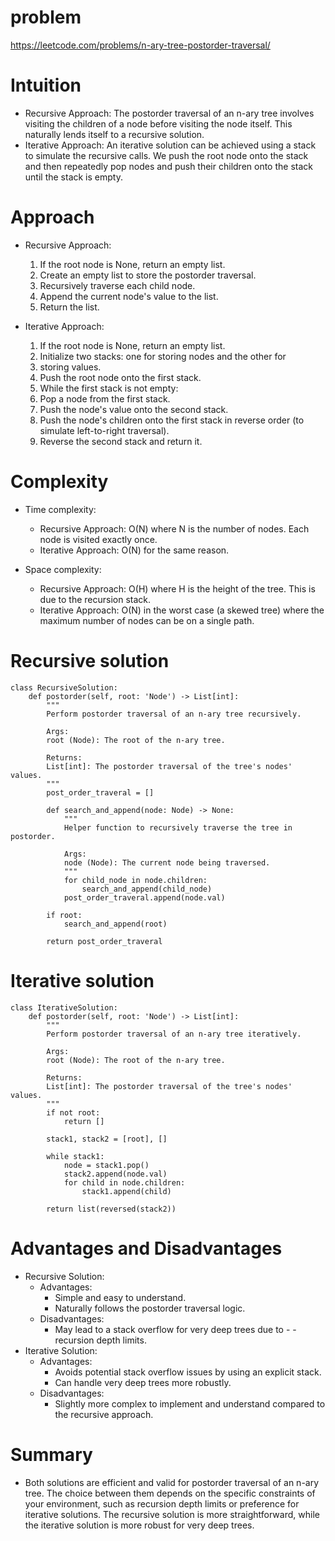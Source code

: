 # problem
https://leetcode.com/problems/n-ary-tree-postorder-traversal/
# Intuition
- Recursive Approach: The postorder traversal of an n-ary tree involves visiting the children of a node before visiting the node itself. This naturally lends itself to a recursive solution.
- Iterative Approach: An iterative solution can be achieved using a stack to simulate the recursive calls. We push the root node onto the stack and then repeatedly pop nodes and push their children onto the stack until the stack is empty.

# Approach
- Recursive Approach:
    1. If the root node is None, return an empty list.
    2. Create an empty list to store the postorder traversal.
    3. Recursively traverse each child node.
    4. Append the current node's value to the list.
    5. Return the list.
    
- Iterative Approach:
    1. If the root node is None, return an empty list.
    2. Initialize two stacks: one for storing nodes and the other for
    3. storing values.
    4. Push the root node onto the first stack.
    5. While the first stack is not empty:
    6. Pop a node from the first stack.
    7. Push the node's value onto the second stack.
    8. Push the node's children onto the first stack in reverse order (to simulate left-to-right traversal).
    9. Reverse the second stack and return it.

# Complexity
- Time complexity:
    - Recursive Approach: O(N) where N is the number of nodes. Each node is visited exactly once.
    - Iterative Approach: O(N) for the same reason.


- Space complexity:
    - Recursive Approach: O(H) where H is the height of the tree. This is due to the recursion stack.
    - Iterative Approach: O(N) in the worst case (a skewed tree) where the maximum number of nodes can be on a single path.
# Recursive solution
```python3 []
class RecursiveSolution:
    def postorder(self, root: 'Node') -> List[int]:
        """
        Perform postorder traversal of an n-ary tree recursively.

        Args:
        root (Node): The root of the n-ary tree.

        Returns:
        List[int]: The postorder traversal of the tree's nodes' values.
        """
        post_order_traveral = []

        def search_and_append(node: Node) -> None:
            """
            Helper function to recursively traverse the tree in postorder.

            Args:
            node (Node): The current node being traversed.
            """
            for child_node in node.children:
                search_and_append(child_node)
            post_order_traveral.append(node.val)

        if root:
            search_and_append(root)
        
        return post_order_traveral

```

# Iterative solution
```python3 []
class IterativeSolution:
    def postorder(self, root: 'Node') -> List[int]:
        """
        Perform postorder traversal of an n-ary tree iteratively.

        Args:
        root (Node): The root of the n-ary tree.

        Returns:
        List[int]: The postorder traversal of the tree's nodes' values.
        """
        if not root:
            return []

        stack1, stack2 = [root], []

        while stack1:
            node = stack1.pop()
            stack2.append(node.val)
            for child in node.children:
                stack1.append(child)

        return list(reversed(stack2))

```

# Advantages and Disadvantages
- Recursive Solution:
    - Advantages:
      - Simple and easy to understand.
      - Naturally follows the postorder traversal logic.
    - Disadvantages:
      - May lead to a stack overflow for very deep trees due to - - recursion depth limits.
- Iterative Solution:
    - Advantages:
      - Avoids potential stack overflow issues by using an explicit stack.
      - Can handle very deep trees more robustly.
    - Disadvantages:
      - Slightly more complex to implement and understand compared to the recursive approach.

# Summary
- Both solutions are efficient and valid for postorder traversal of an n-ary tree. The choice between them depends on the specific constraints of your environment, such as recursion depth limits or preference for iterative solutions. The recursive solution is more straightforward, while the iterative solution is more robust for very deep trees.
